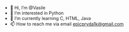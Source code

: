 - 👋 Hi, I’m @Vasile 
- 👀 I’m interested in Python
- 🌱 I’m currently learning C, HTML, Java
- 📫 How to reach me via email epicpryda1k@gmail.com

<!---
epicpryda/epicpryda is a ✨ special ✨ repository because its `README.md` (this file) appears on your GitHub profile.
You can click the Preview link to take a look at your changes.
--->
